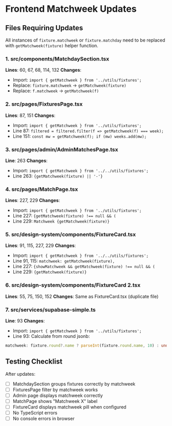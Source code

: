 # Frontend Matchweek Updates

## Files Requiring Updates

All instances of `fixture.matchweek` or `fixture.matchday` need to be replaced with `getMatchweek(fixture)` helper function.

### 1. src/components/MatchdaySection.tsx
**Lines**: 60, 67, 68, 114, 132
**Changes**:
- Import: `import { getMatchweek } from '../utils/fixtures';`
- Replace: `fixture.matchweek` → `getMatchweek(fixture)`
- Replace: `f.matchweek` → `getMatchweek(f)`

### 2. src/pages/FixturesPage.tsx
**Lines**: 87, 151
**Changes**:
- Import: `import { getMatchweek } from '../utils/fixtures';`
- Line 87: `filtered = filtered.filter(f => getMatchweek(f) === week);`
- Line 151: `const mw = getMatchweek(f); if (mw) weeks.add(mw);`

### 3. src/pages/admin/AdminMatchesPage.tsx
**Line**: 263
**Changes**:
- Import: `import { getMatchweek } from '../../utils/fixtures';`
- Line 263: `{getMatchweek(fixture) || '-'}`

### 4. src/pages/MatchPage.tsx
**Lines**: 227, 229
**Changes**:
- Import: `import { getMatchweek } from '../utils/fixtures';`
- Line 227: `{getMatchweek(fixture) !== null && (`
- Line 229: `Matchweek {getMatchweek(fixture)}`

### 5. src/design-system/components/FixtureCard.tsx
**Lines**: 91, 115, 227, 229
**Changes**:
- Import: `import { getMatchweek } from '../../utils/fixtures';`
- Line 91, 115: `matchweek: getMatchweek(fixture),`
- Line 227: `{showMatchweek && getMatchweek(fixture) !== null && (`
- Line 229: `{getMatchweek(fixture)}`

### 6. src/design-system/components/FixtureCard 2.tsx
**Lines**: 55, 75, 150, 152
**Changes**: Same as FixtureCard.tsx (duplicate file)

### 7. src/services/supabase-simple.ts
**Line**: 93
**Changes**:
- Import: `import { getMatchweek } from '../utils/fixtures';`
- Line 93: Calculate from round jsonb:
```typescript
matchweek: fixture.round?.name ? parseInt(fixture.round.name, 10) : undefined,
```

## Testing Checklist

After updates:
- [ ] MatchdaySection groups fixtures correctly by matchweek
- [ ] FixturesPage filter by matchweek works
- [ ] Admin page displays matchweek correctly
- [ ] MatchPage shows "Matchweek X" label
- [ ] FixtureCard displays matchweek pill when configured
- [ ] No TypeScript errors
- [ ] No console errors in browser
